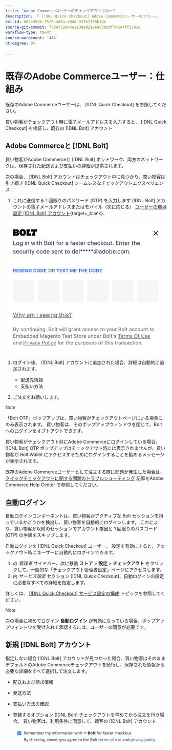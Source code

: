 ```yaml
---
title: "Adobe Commerceユーザーのチェックアウトフロー"
description: 「 [!DNL Quick Checkout] Adobe Commerceユーザーのフロー。」
exl-id: 085e393b-15f6-4d5a-a04d-927b1f95b74e
source-git-commit: f790732804e110aad298689c0ddf74547ff17618
workflow-type: tm+mt
source-wordcount: '443'
ht-degree: 0%

---
```


# 既存のAdobe Commerceユーザー：仕組み

既存のAdobe Commerceユーザーは、 [!DNL Quick Checkout] を参照してください。

買い物客がチェックアウト時に電子メールアドレスを入力すると、 [!DNL Quick Checkout] を検証し、既存の [!DNL Bolt] アカウント

## Adobe Commerceと [!DNL Bolt]

買い物客がAdobe Commerceと [!DNL Bolt] ネットワーク、両方のネットワークは、保存された配送および支払いの詳細が提供されます。

次の場合、 [!DNL Bolt] アカウントはチェックアウト中に見つかり、買い物客は引き続き [!DNL Quick Checkout] シームレスなチェックアウトエクスペリエンス：

1. これに送信する 1 回限りのパスワード (OTP) を入力します [!DNL Bolt] アカウントの電子メールアドレスまたはモバイル（次に応じる） [ユーザーの環境設定 [!DNL Bolt] アカウント](https://help.bolt.com/shoppers/account/account-settings/#how-to-set-preferred-login-method){target=_blank}.

![OTP ポップアップ](assets/new-logo-otp-email.png)

1. ログイン後、 [!DNL Bolt] アカウントに追加された場合、詳細は自動的に追加されます。

   - 配送先情報
   - 支払い方法

1. ご注文をお願いします。

>[!NOTE]
>
> 「Bolt OTP」ポップアップは、買い物客がチェックアウトページにいる場合にのみ表示されます。 買い物客は、そのポップアップウィンドウを閉じて、Bolt へのログインをオプトアウトできます。

買い物客がチェックアウト前にAdobe Commerceにログインしている場合、 [!DNL Bolt] OTP ポップアップはチェックアウト時には表示されませんが、買い物客が Bolt Wallet にアクセスするためにログインすることを勧めるメッセージが表示されます。

既存のAdobe Commerceユーザーとして注文する際に問題が発生した場合は、 [クイックチェックアウトに関する問題のトラブルシューティング](https://experienceleague.adobe.com/docs/commerce-knowledge-base/kb/troubleshooting/miscellaneous/quick-checkout-issues.html) 記事をAdobe Commerce Help Center で参照してください。

## 自動ログイン

自動ログインコンポーネントは、買い物客がアクティブな Bolt セッションを持っているかどうかを検出し、買い物客を自動的にログインします。 これにより、買い物客が以前のセッションでアカウント検出と 1 回限りのパスコード (OTP) の手順をスキップします。

自動ログインを [!DNL Quick Checkout] ユーザー。 設定を有効にすると、チェックアウト時にユーザーに自動的にログインできます。

1. の _管理者_ サイドバー、次に移動 **ストア** > **設定** > **チェックアウト** をクリックして、一般的な「チェックアウト管理者設定」ページにアクセスします。
1. 内 _サービス設定_ セクション [!DNL Quick Checkout]、自動ログインの設定に必要なすべての詳細を指定します。

詳しくは、 [[!DNL Quick Checkout] サービス設定の構成](../quick-checkout/onboarding.md#configure-service-settings) トピックを参照してください。

>[!NOTE]
>
> 次の場合に初めてログイン **自動ログイン** が有効になっている場合、ポップアップウィンドウを受け入れて承認するには、ユーザーの同意が必要です。

## 新規 [!DNL Bolt] アカウント

指定しない場合 [!DNL Bolt] アカウントが見つかった場合、買い物客はそのままデフォルトのAdobe Commerceチェックアウトを続行し、保存された情報から必要な詳細をすべて選択して注文します。

- 配送および請求情報
- 発送方法
- 支払い方法の確認
- 登録するオプション [!DNL Bolt] チェックアウトを早めてから注文を行う場合。 買い物客は、利用条件に同意して、顧客の [!DNL Bolt] アカウント

   ![記憶する [!DNL Bolt]](assets/checkbox-remember-bolt.png)
